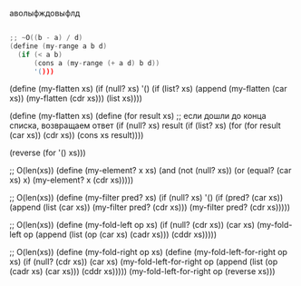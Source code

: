 аволыфждовыфлд

```cpp

;; ~O((b - a) / d)
(define (my-range a b d)
  (if (< a b)
      (cons a (my-range (+ a d) b d))
      '()))

```

(define (my-flatten xs)
  (if (null? xs)
      '()
      (if (list? xs)
          (append (my-flatten (car xs)) (my-flatten (cdr xs)))
          (list xs))))

(define (my-flatten xs)
  (define (for result xs)
    ;; если дошли до конца списка, возвращаем ответ
    (if (null? xs)
        result
        (if (list? xs)
            (for (for result (car xs)) (cdr xs))
            (cons xs result))))
  
  (reverse (for '() xs)))



;; O(len(xs))
(define (my-element? x xs)
  (and (not (null? xs))
       (or (equal? (car xs) x)
           (my-element? x (cdr xs)))))                 

;; O(len(xs))
(define (my-filter pred? xs)
  (if (null? xs)
      '()
      (if (pred? (car xs))
          (append (list (car xs)) (my-filter pred? (cdr xs)))
          (my-filter pred? (cdr xs)))))

;; O(len(xs))
(define (my-fold-left op xs)
  (if (null? (cdr xs))
      (car xs)
      (my-fold-left op (append (list (op (car xs) (cadr xs))) (cddr xs)))))

;; O(len(xs))
(define (my-fold-right op xs)
  (define (my-fold-left-for-right op xs)
    (if (null? (cdr xs))
        (car xs)
        (my-fold-left-for-right op (append (list (op (cadr xs) (car xs))) (cddr xs)))))
  (my-fold-left-for-right op (reverse xs)))

